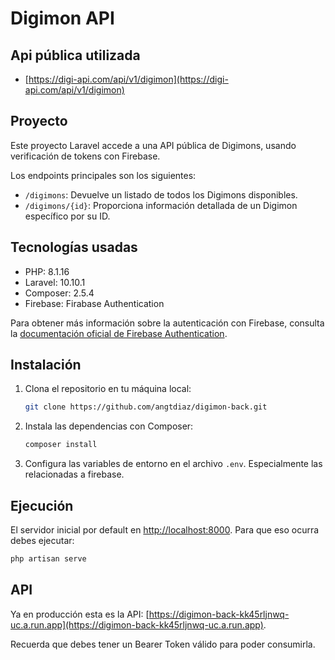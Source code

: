 # Digimon API
## Api pública utilizada
- [https://digi-api.com/api/v1/digimon](https://digi-api.com/api/v1/digimon)

## Proyecto
Este proyecto Laravel accede a una API pública de Digimons, usando verificación de tokens con Firebase.

Los endpoints principales son los siguientes:

- `/digimons`: Devuelve un listado de todos los Digimons disponibles.
- `/digimons/{id}`: Proporciona información detallada de un Digimon específico por su ID.

## Tecnologías usadas

- PHP: 8.1.16
- Laravel: 10.10.1
- Composer:  2.5.4
- Firebase: Firabase Authentication

Para obtener más información sobre la autenticación con Firebase, consulta la [documentación oficial de Firebase Authentication](https://firebase.google.com/docs/auth/where-to-start?hl=es-419).


## Instalación

1. Clona el repositorio en tu máquina local:

    ```bash
    git clone https://github.com/angtdiaz/digimon-back.git
    ```

2. Instala las dependencias con Composer:

    ```bash
    composer install
    ```

3. Configura las variables de entorno en el archivo `.env`. Especialmente las relacionadas a firebase.

## Ejecución

El servidor inicial por default en [http://localhost:8000](http://localhost:8000).
Para que eso ocurra debes ejecutar:

```bash
php artisan serve
```

## API

Ya en producción esta es la API: [https://digimon-back-kk45rljnwq-uc.a.run.app](https://digimon-back-kk45rljnwq-uc.a.run.app).

Recuerda que debes tener un Bearer Token válido para poder consumirla.


